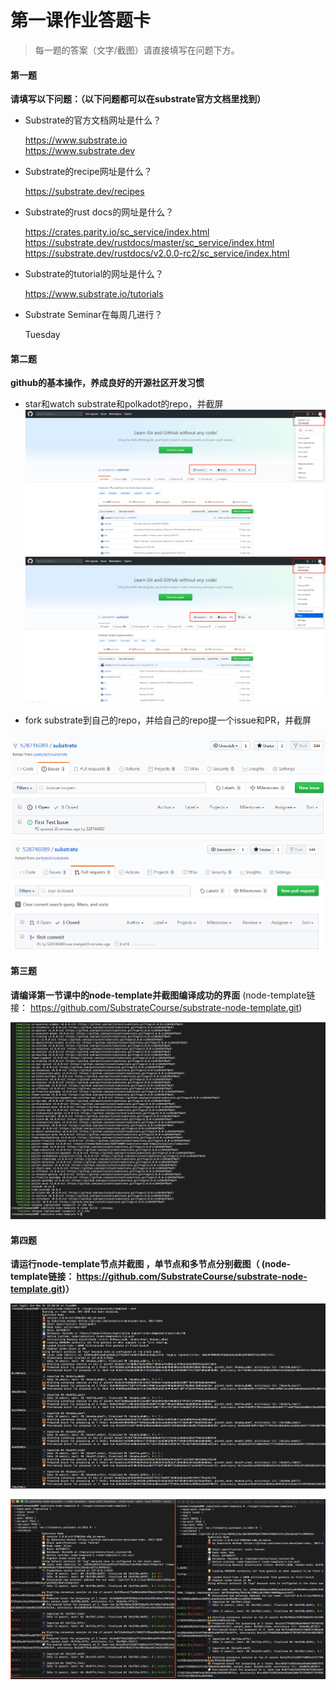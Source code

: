 # 第一课作业答题卡

> 每一题的答案（文字/截图）请直接填写在问题下方。

#### 第一题

**请填写以下问题：（以下问题都可以在substrate官方文档里找到）**

- Substrate的官方文档网址是什么？

    https://www.substrate.io          
    https://www.substrate.dev

- Substrate的recipe网址是什么？

    https://substrate.dev/recipes

- Substrate的rust docs的网址是什么？

    https://crates.parity.io/sc_service/index.html
    https://substrate.dev/rustdocs/master/sc_service/index.html
    https://substrate.dev/rustdocs/v2.0.0-rc2/sc_service/index.html

- Substrate的tutorial的网址是什么？

    https://www.substrate.io/tutorials

- Substrate Seminar在每周几进行？

    Tuesday



#### 第二题

**github的基本操作，养成良好的开源社区开发习惯**

- star和watch substrate和polkadot的repo，并截屏
![substrate](./substrate_star_watch.png)
![polkadot](./polkadot_star_watch.png)  

- fork substrate到自己的repo，并给自己的repo提一个issue和PR，并截屏

![issue](./first_issue.png)
![pr](./first_pr.png) 



#### 第三题

**请编译第一节课中的node-template并截图编译成功的界面** (node-template链接： https://github.com/SubstrateCourse/substrate-node-template.git)

![cargo_build_success](./cargo_build.png)

#### 第四题

**请运行node-template节点并截图 ，单节点和多节点分别截图（ (node-template链接： https://github.com/SubstrateCourse/substrate-node-template.git)）**

![one_node](./1_node.png)

![two_node](./2_node.png)